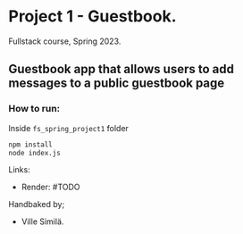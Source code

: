 # Project 1 - Guestbook.
Fullstack course, Spring 2023.
## Guestbook app that allows users to add messages to a public guestbook page

### How to run:
Inside `fs_spring_project1` folder 
```bash
npm install
node index.js
```


Links:
- Render: #TODO
    

Handbaked by;
- Ville Similä.
